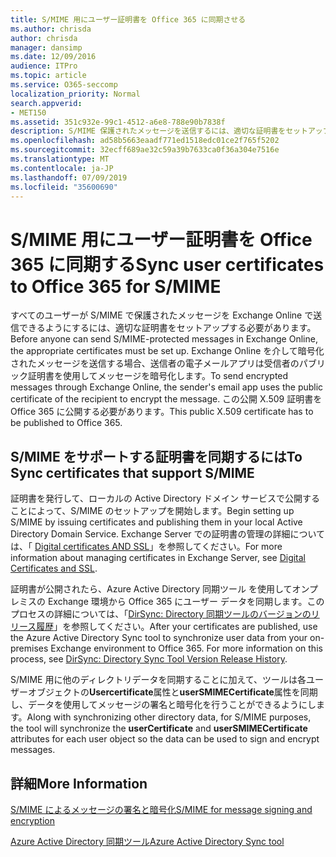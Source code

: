 ```yaml
---
title: S/MIME 用にユーザー証明書を Office 365 に同期させる
ms.author: chrisda
author: chrisda
manager: dansimp
ms.date: 12/09/2016
audience: ITPro
ms.topic: article
ms.service: O365-seccomp
localization_priority: Normal
search.appverid:
- MET150
ms.assetid: 351c932e-99c1-4512-a6e8-788e90b7838f
description: S/MIME 保護されたメッセージを送信するには、適切な証明書をセットアップする必要があります。Exchange Online 経由で暗号化メッセージを送信するために、送信者の電子メール プログラムでは受信者の公開証明書を使用してメッセージを暗号化します。この公開 X.509 証明書を Office 365 に公開する必要があります。
ms.openlocfilehash: ad58b5663eaadf771ed1518edc01ce2f765f5202
ms.sourcegitcommit: 32ecff689ae32c59a39b7633ca0f36a304e7516e
ms.translationtype: MT
ms.contentlocale: ja-JP
ms.lasthandoff: 07/09/2019
ms.locfileid: "35600690"
---
```

# <a name="sync-user-certificates-to-office-365-for-smime"></a><span data-ttu-id="f19b8-105">S/MIME 用にユーザー証明書を Office 365 に同期する</span><span class="sxs-lookup"><span data-stu-id="f19b8-105">Sync user certificates to Office 365 for S/MIME</span></span>

<span data-ttu-id="f19b8-106">すべてのユーザーが S/MIME で保護されたメッセージを Exchange Online で送信できるようにするには、適切な証明書をセットアップする必要があります。</span><span class="sxs-lookup"><span data-stu-id="f19b8-106">Before anyone can send S/MIME-protected messages in Exchange Online, the appropriate certificates must be set up.</span></span> <span data-ttu-id="f19b8-107">Exchange Online を介して暗号化されたメッセージを送信する場合、送信者の電子メールアプリは受信者のパブリック証明書を使用してメッセージを暗号化します。</span><span class="sxs-lookup"><span data-stu-id="f19b8-107">To send encrypted messages through Exchange Online, the sender's email app uses the public certificate of the recipient to encrypt the message.</span></span> <span data-ttu-id="f19b8-108">この公開 X.509 証明書を Office 365 に公開する必要があります。</span><span class="sxs-lookup"><span data-stu-id="f19b8-108">This public X.509 certificate has to be published to Office 365.</span></span>

## <a name="to-sync-certificates-that-support-smime"></a><span data-ttu-id="f19b8-109">S/MIME をサポートする証明書を同期するには</span><span class="sxs-lookup"><span data-stu-id="f19b8-109">To Sync certificates that support S/MIME</span></span>

<span data-ttu-id="f19b8-110">証明書を発行して、ローカルの Active Directory ドメイン サービスで公開することによって、S/MIME のセットアップを開始します。</span><span class="sxs-lookup"><span data-stu-id="f19b8-110">Begin setting up S/MIME by issuing certificates and publishing them in your local Active Directory Domain Service.</span></span> <span data-ttu-id="f19b8-111">Exchange Server での証明書の管理の詳細については、「 [Digital certificates AND SSL](http://technet.microsoft.com/library/a9e2e08c-d46a-4135-a387-eb653212b676.aspx)」を参照してください。</span><span class="sxs-lookup"><span data-stu-id="f19b8-111">For more information about managing certificates in Exchange Server, see [Digital Certificates and SSL](http://technet.microsoft.com/library/a9e2e08c-d46a-4135-a387-eb653212b676.aspx).</span></span>

<span data-ttu-id="f19b8-p104">証明書が公開されたら、Azure Active Directory 同期ツール を使用してオンプレミスの Exchange 環境から Office 365 にユーザー データを同期します。このプロセスの詳細については、「[DirSync: Directory 同期ツールのバージョンのリリース履歴](https://go.microsoft.com/fwlink/p/?LinkId=392587)」を参照してください。</span><span class="sxs-lookup"><span data-stu-id="f19b8-p104">After your certificates are published, use the Azure Active Directory Sync tool to synchronize user data from your on-premises Exchange environment to Office 365. For more information on this process, see [DirSync: Directory Sync Tool Version Release History](https://go.microsoft.com/fwlink/p/?LinkId=392587).</span></span>

<span data-ttu-id="f19b8-114">S/MIME 用に他のディレクトリデータを同期することに加えて、ツールは各ユーザーオブジェクトの**Usercertificate**属性と**userSMIMECertificate**属性を同期し、データを使用してメッセージの署名と暗号化を行うことができるようにします。</span><span class="sxs-lookup"><span data-stu-id="f19b8-114">Along with synchronizing other directory data, for S/MIME purposes, the tool will synchronize the  **userCertificate** and **userSMIMECertificate** attributes for each user object so the data can be used to sign and encrypt messages.</span></span>

## <a name="more-information"></a><span data-ttu-id="f19b8-115">詳細</span><span class="sxs-lookup"><span data-stu-id="f19b8-115">More Information</span></span>

[<span data-ttu-id="f19b8-116">S/MIME によるメッセージの署名と暗号化</span><span class="sxs-lookup"><span data-stu-id="f19b8-116">S/MIME for message signing and encryption</span></span>](s-mime-for-message-signing-and-encryption.md)

[<span data-ttu-id="f19b8-117">Azure Active Directory 同期ツール</span><span class="sxs-lookup"><span data-stu-id="f19b8-117">Azure Active Directory Sync tool</span></span>](https://go.microsoft.com/fwlink/p/?LinkId=392587)
